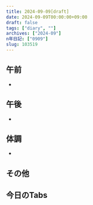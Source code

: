 ```yaml
---
title: 2024-09-09[draft]
date: 2024-09-09T00:00:00+09:00
draft: false
tags: ["diary", ""]
archives: ["2024-09"]
n年日記: ["0909"]
slug: 103519
---
```

## 午前
- 
## 午後
- 
## 体調
- 
## その他
## 今日のTabs